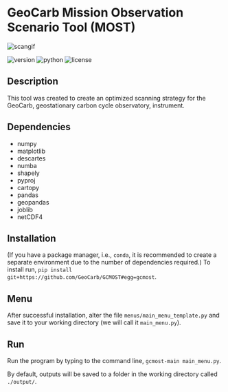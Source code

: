 # GeoCarb Mission Observation Scenario Tool (MOST)

![scangif](https://github.com/GeoCarb/GCMOST/images/sample_scan.gif)

![version](https://img.shields.io/badge/version-1.0-blue)
![python](https://img.shields.io/badge/python-%3E%3D3.7-critical)
![license](https://img.shields.io/badge/license-MIT-yellow)

## Description
This tool was created to create an optimized scanning strategy for the GeoCarb, geostationary carbon cycle observatory, instrument.

## Dependencies
* numpy
* matplotlib
* descartes
* numba
* shapely
* pyproj
* cartopy
* pandas
* geopandas
* joblib
* netCDF4

## Installation
(If you have a package manager, i.e., `conda`, it is recommended to create a separate environment due to the number of dependencies required.) To install run,
`pip install git+https://github.com/GeoCarb/GCMOST#egg=gcmost`.

## Menu
After successful installation, alter the file `menus/main_menu_template.py` and save it to your working directory (we will call it `main_menu.py`).

## Run
Run the program by typing to the command line,
`gcmost-main main_menu.py`.

By default, outputs will be saved to a folder in the working directory called `./output/`.